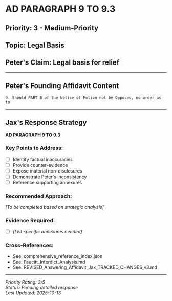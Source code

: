 # AD PARAGRAPH 9 TO 9.3

## Priority: 3 - Medium-Priority

## Topic: Legal Basis

## Peter's Claim: Legal basis for relief

---

## Peter's Founding Affidavit Content

```
9. Should PART B of the Notice of Motion not be Opposed, no order as to
```

---

## Jax's Response Strategy

**AD PARAGRAPH 9 TO 9.3**

### Key Points to Address:
- [ ] Identify factual inaccuracies
- [ ] Provide counter-evidence
- [ ] Expose material non-disclosures
- [ ] Demonstrate Peter's inconsistency
- [ ] Reference supporting annexures

### Recommended Approach:
*[To be completed based on strategic analysis]*

### Evidence Required:
- [ ] *[List specific annexures needed]*

### Cross-References:
- See: comprehensive_reference_index.json
- See: Faucitt_Interdict_Analysis.md
- See: REVISED_Answering_Affidavit_Jax_TRACKED_CHANGES_v3.md

---

*Priority Rating: 3/5*  
*Status: Pending detailed response*  
*Last Updated: 2025-10-13*
